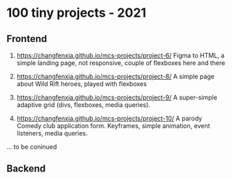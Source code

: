 # 100 tiny projects - 2021

## Frontend
1. https://changfenxia.github.io/mcs-projects/project-6/
Figma to HTML, a simple landing page, not responsive, couple of flexboxes here and there

2. https://changfenxia.github.io/mcs-projects/project-8/
A simple page about Wild Rift heroes, played with flexboxes

3. https://changfenxia.github.io/mcs-projects/project-9/
A super-simple adaptive grid (divs, flexboxes, media queries).

4. https://changfenxia.github.io/mcs-projects/project-10/
A parody Comedy club application form. Keyframes, simple animation, event listeners, media queries.

... to be coninued

## Backend
